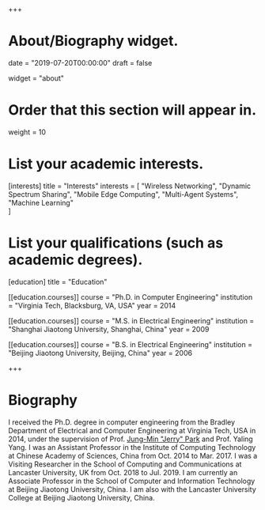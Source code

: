 +++
# About/Biography widget.

date = "2019-07-20T00:00:00"
draft = false

widget = "about"

# Order that this section will appear in.
weight = 10

# List your academic interests.
[interests]
  title = "Interests"
  interests = [
    "Wireless Networking",
    "Dynamic Spectrum Sharing",
    "Mobile Edge Computing",
    "Multi-Agent Systems",
    "Machine Learning"    
  ]

# List your qualifications (such as academic degrees).
[education]
  title = "Education"

[[education.courses]]
  course = "Ph.D. in Computer Engineering"
  institution = "Virginia Tech, Blacksburg, VA, USA"
  year = 2014

[[education.courses]]
  course = "M.S. in Electrical Engineering"
  institution = "Shanghai Jiaotong University, Shanghai, China"
  year = 2009

[[education.courses]]
  course = "B.S. in Electrical Engineering"
  institution = "Beijing Jiaotong University, Beijing, China"
  year = 2006
 
+++

# Biography

I received the Ph.D. degree in computer engineering from the Bradley Department of Electrical and Computer Engineering at Virginia Tech, USA in 2014, under the supervision of Prof. [Jung-Min "Jerry" Park](https://ece.vt.edu/people/profile/park) and Prof. Yaling Yang. I was an Assistant Professor in the Institute of Computing Technology at Chinese Academy of Sciences, China from Oct. 2014 to Mar. 2017. I was a Visiting Researcher in the School of Computing and Communications at Lancaster University, UK from Oct. 2018 to Jul. 2019. I am currently an Associate Professor in the School of Computer and Information Technology at Beijing Jiaotong University, China. I am also with the Lancaster University College at Beijing Jiaotong University, China.  

 
